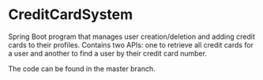 # CreditCardSystem

Spring Boot program that manages user creation/deletion and adding credit cards to their profiles. Contains two APIs: one to retrieve all credit cards for a user and another to find a user by their credit card number.

The code can be found in the master branch.
